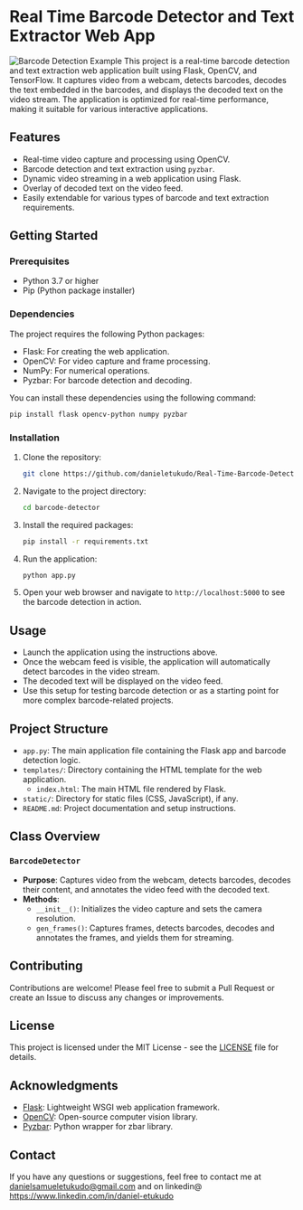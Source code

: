 
# Real Time Barcode Detector and Text Extractor Web App

![Barcode Detection Example](image.png)
This project is a real-time barcode detection and text extraction web application built using Flask, OpenCV, and TensorFlow. It captures video from a webcam, detects barcodes, decodes the text embedded in the barcodes, and displays the decoded text on the video stream. The application is optimized for real-time performance, making it suitable for various interactive applications.

## Features

- Real-time video capture and processing using OpenCV.
- Barcode detection and text extraction using `pyzbar`.
- Dynamic video streaming in a web application using Flask.
- Overlay of decoded text on the video feed.
- Easily extendable for various types of barcode and text extraction requirements.

## Getting Started

### Prerequisites

- Python 3.7 or higher
- Pip (Python package installer)

### Dependencies

The project requires the following Python packages:

- Flask: For creating the web application.
- OpenCV: For video capture and frame processing.
- NumPy: For numerical operations.
- Pyzbar: For barcode detection and decoding.

You can install these dependencies using the following command:

```bash
pip install flask opencv-python numpy pyzbar
```

### Installation

1. Clone the repository:

    ```bash
    git clone https://github.com/danieletukudo/Real-Time-Barcode-Detector-and-Text-Extractor-Web-App.git
    ```

2. Navigate to the project directory:

    ```bash
    cd barcode-detector
    ```

3. Install the required packages:

    ```bash
    pip install -r requirements.txt
    ```

4. Run the application:

    ```bash
    python app.py
    ```

5. Open your web browser and navigate to `http://localhost:5000` to see the barcode detection in action.

## Usage

- Launch the application using the instructions above.
- Once the webcam feed is visible, the application will automatically detect barcodes in the video stream.
- The decoded text will be displayed on the video feed.
- Use this setup for testing barcode detection or as a starting point for more complex barcode-related projects.

## Project Structure

- `app.py`: The main application file containing the Flask app and barcode detection logic.
- `templates/`: Directory containing the HTML template for the web application.
    - `index.html`: The main HTML file rendered by Flask.
- `static/`: Directory for static files (CSS, JavaScript), if any.
- `README.md`: Project documentation and setup instructions.

## Class Overview

### `BarcodeDetector`

- **Purpose**: Captures video from the webcam, detects barcodes, decodes their content, and annotates the video feed with the decoded text.
- **Methods**:
  - `__init__()`: Initializes the video capture and sets the camera resolution.
  - `gen_frames()`: Captures frames, detects barcodes, decodes and annotates the frames, and yields them for streaming.

## Contributing

Contributions are welcome! Please feel free to submit a Pull Request or create an Issue to discuss any changes or improvements.

## License

This project is licensed under the MIT License - see the [LICENSE](LICENSE) file for details.

## Acknowledgments

- [Flask](https://flask.palletsprojects.com/): Lightweight WSGI web application framework.
- [OpenCV](https://opencv.org/): Open-source computer vision library.
- [Pyzbar](https://pypi.org/project/pyzbar/): Python wrapper for zbar library.

## Contact

If you have any questions or suggestions, feel free to contact me at danielsamueletukudo@gmail.com and on linkedin@ https://www.linkedin.com/in/daniel-etukudo
